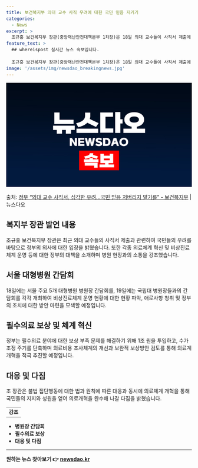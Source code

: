 ```yaml
---
title: 보건복지부 의대 교수 사직 우려에 대한 국민 믿음 지키기
categories:
  - News
excerpt: >
  조규홍 보건복지부 장관(중앙재난안전대책본부 1차장)은 18일 의대 교수들이 사직서 제출에 대해 국민의 우려와…
feature_text: >
  ## whereispost 실시간 뉴스 속보입니다.

  조규홍 보건복지부 장관(중앙재난안전대책본부 1차장)은 18일 의대 교수들이 사직서 제출에 대해 국민의 우려와…
image: '/assets/img/newsdao_breakingnews.jpg'
---
```


![뉴스다오 속보](/assets/img/newsdao_breakingnews.jpg)

<p>출처: <a href="https://newsdao.kr/3373" rel="dofollow">정부 “의대 교수 사직서, 심각한 우려…국민 믿음 저버리지 말기를” - 보건복지부</a> | 뉴스다오</p>

<h2 data-ke-size="size26">복지부 장관 발언 내용</h2>

<p data-ke-size="size16">조규홍 보건복지부 장관은 최근 의대 교수들의 사직서 제출과 관련하여 국민들의 우려를 바탕으로 정부의 의사에 대한 입장을 밝혔습니다. 또한 각종 의료체계 혁신 및 비상진료체계 운영 등에 대한 정부의 대책을 소개하며 병원 현장과의 소통을 강조했습니다.</p>

<h2 data-ke-size="size26">서울 대형병원 간담회</h2>

<p data-ke-size="size16">18일에는 서울 주요 5개 대형병원 병원장 간담회를, 19일에는 국립대 병원장들과의 간담회를 각각 개최하여 비상진료체계 운영 현황에 대한 현황 파악, 애로사항 청취 및 정부의 조치에 대한 방안 마련을 모색할 예정입니다.</p>

<h2 data-ke-size="size26">필수의료 보상 및 체계 혁신</h2>

<p data-ke-size="size16">정부는 필수의료 분야에 대한 보상 부족 문제를 해결하기 위해 1조 원을 투입하고, 수가조정 주기를 단축하며 의료비용 조사체계의 개선과 보완적 보상방안 검토를 통해 의료계 개혁을 적극 추진할 예정입니다.</p>

<h2 data-ke-size="size26">대응 및 다짐</h2>

<p data-ke-size="size16">조 장관은 불법 집단행동에 대한 법과 원칙에 따른 대응과 동시에 의료체계 개혁을 통해 국민들의 지지와 성원을 얻어 의료개혁을 완수해 나갈 다짐을 밝혔습니다.</p>

<table>
	<tr>
		<td style="text-align: center; height: 17px;"><b>강조</b></td>
	</tr>
</table>

<ul>
  <li><b>병원장 간담회</b></li>
  <li><b>필수의료 보상</li>
  <li><b>대응 및 다짐</b></li>
</ul>

<hr> 

원하는 뉴스 찾아보기 👉 <a href="https://newsdao.kr" rel="dofollow">newsdao.kr</a>


